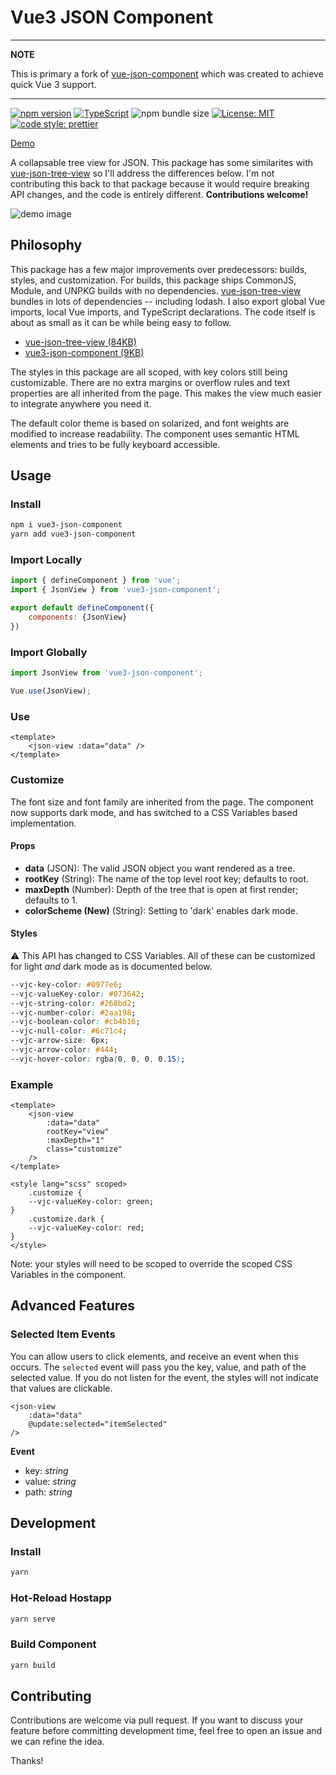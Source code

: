 # Vue3 JSON Component

---
**NOTE**

This is primary a fork of [vue-json-component](https://github.com/tylerkrupicka/vue-json-component) which was created to achieve quick Vue 3 support.

---

[![npm version](https://badge.fury.io/js/vue3-json-component.svg)](https://badge.fury.io/js/vue3-json-component) [![TypeScript](https://badges.frapsoft.com/typescript/code/typescript.svg?v=101)](https://github.com/ellerbrock/typescript-badges/) ![npm bundle size](https://img.shields.io/bundlephobia/min/vue3-json-component.svg) [![License: MIT](https://img.shields.io/badge/License-MIT-yellow.svg)](https://opensource.org/licenses/MIT) [![code style: prettier](https://img.shields.io/badge/code_style-prettier-ff69b4.svg)](https://github.com/prettier/prettier)

[Demo](https://razorness.github.io/vue3-json-component/)

A collapsable tree view for JSON. This package has some similarites with [vue-json-tree-view](https://github.com/michaelfitzhavey/vue-json-tree-view) so I'll
address the differences below. I'm not contributing this back to that package because it would require breaking API changes, and the code is entirely
different. **Contributions welcome!**

![demo image](https://user-images.githubusercontent.com/5761061/55198958-7fa16400-518e-11e9-8448-7cd028007920.png)

## Philosophy

This package has a few major improvements over predecessors: builds, styles, and customization. For builds, this package ships CommonJS, Module, and UNPKG
builds with no dependencies. [vue-json-tree-view](https://github.com/michaelfitzhavey/vue-json-tree-view) bundles in lots of dependencies -- including lodash. I
also export global Vue imports, local Vue imports, and TypeScript declarations. The code itself is about as small as it can be while being easy to follow.

- [vue-json-tree-view (84KB)](https://bundlephobia.com/result?p=vue-json-tree-view@2.1.4)
- [vue3-json-component (9KB)](https://bundlephobia.com/package/vue3-json-component@0.4.1)

The styles in this package are all scoped, with key colors still being customizable. There are no extra margins or overflow rules and text properties are all
inherited from the page. This makes the view much easier to integrate anywhere you need it.

The default color theme is based on solarized, and font weights are modified to increase readability. The component uses semantic HTML elements and tries to be
fully keyboard accessible.

## Usage

### Install

```bash
npm i vue3-json-component
yarn add vue3-json-component
```

### Import Locally

```js
import { defineComponent } from 'vue';
import { JsonView } from 'vue3-json-component';

export default defineComponent({
    components: {JsonView}
})
```

### Import Globally

```js
import JsonView from 'vue3-json-component';

Vue.use(JsonView);
```

### Use

```vue
<template>
    <json-view :data="data" />
</template>

```

### Customize

The font size and font family are inherited from the page. The component now supports dark mode, and has switched to a CSS Variables based implementation.

#### Props

- **data** (JSON): The valid JSON object you want rendered as a tree.
- **rootKey** (String): The name of the top level root key; defaults to root.
- **maxDepth** (Number): Depth of the tree that is open at first render; defaults to 1.
- **colorScheme (New)** (String): Setting to 'dark' enables dark mode.

#### Styles

⚠️ This API has changed to CSS Variables. All of these can be customized for light _and_ dark mode as is documented below.

```css
--vjc-key-color: #0977e6;
--vjc-valueKey-color: #073642;
--vjc-string-color: #268bd2;
--vjc-number-color: #2aa198;
--vjc-boolean-color: #cb4b16;
--vjc-null-color: #6c71c4;
--vjc-arrow-size: 6px;
--vjc-arrow-color: #444;
--vjc-hover-color: rgba(0, 0, 0, 0.15);
```

### Example

```vue
<template>
    <json-view
        :data="data"
        rootKey="view"
        :maxDepth="1"
        class="customize"
    />
</template>

<style lang="scss" scoped>
    .customize {
    --vjc-valueKey-color: green;
}
    .customize.dark {
    --vjc-valueKey-color: red;
}
</style>
```

Note: your styles will need to be scoped to override the scoped CSS Variables in the component.

## Advanced Features

### Selected Item Events

You can allow users to click elements, and receive an event when this occurs. The `selected` event will pass you the key, value, and path of the selected value.
If you do not listen for the event, the styles will not indicate that values are clickable.

```vue
<json-view
    :data="data"
    @update:selected="itemSelected"
/>
```

**Event**

- key: _string_
- value: _string_
- path: _string_

## Development

### Install

```bash
yarn
```

### Hot-Reload Hostapp

```bash
yarn serve
```

### Build Component

```bash
yarn build
```

## Contributing

Contributions are welcome via pull request. If you want to discuss your feature before committing development time, feel free to open an issue and we can refine
the idea.

Thanks!
